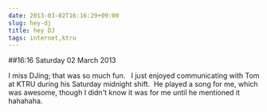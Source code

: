 ```yaml
---
date: 2013-03-02T16:16:29+09:00
slug: hey-dj
title: hey DJ
tags: internet,ktru
---
```


##16:16 Saturday 02 March 2013

I miss DJing; that was so much fun.   I just enjoyed communicating with Tom at KTRU during his Saturday midnight shift.  He played a song for me, which was awesome, though I didn't know it was for me until he mentioned it hahahaha.


